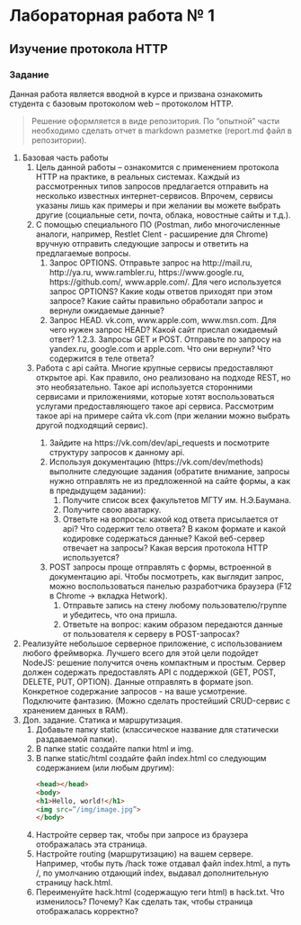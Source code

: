 # Лабораторная работа № 1
## Изучение протокола HTTP
### Задание
Данная работа является вводной в курсе и призвана ознакомить студента с базовым протоколом web – протоколом HTTP.

> Решение оформляется в виде репозитория. По “опытной” части необходимо сделать отчет в markdown разметке (report.md файл в репозитории).

<ol>
<li> Базовая часть работы 
  <ol>
  <li> Цель данной работы – ознакомится с применением протокола HTTP на практике, в реальных системах. Каждый из рассмотренных типов запросов предлагается отправить на несколько известных интернет-сервисов. Впрочем, сервисы указаны лишь как примеры и при желании вы можете выбрать другие (социальные сети, почта, облака, новостные сайты и т.д.).  </li>
  <li> С помощью специального ПО (Postman, либо многочисленные аналоги, например, Restlet Clent - расширение для Chrome) вручную отправить следующие запросы и ответить на предлагаемые вопросы. <ol>
      <li> Запрос OPTIONS. Отправьте запрос на http://mail.ru, http://ya.ru, www.rambler.ru, https://www.google.ru, https://github.com/,   www.apple.com/.
      Для чего используется запрос OPTIONS? Какие коды ответов приходят при этом запросе? Какие сайты правильно обработали запрос и вернули ожидаемые данные? </li>
     <li>   Запрос HEAD.  vk.com, www.apple.com, www.msn.com.
      Для чего нужен запрос HEAD? Какой сайт прислал ожидаемый ответ?
      1.2.3.   Запросы GET и POST. Отправьте по запросу на yandex.ru, google.com и apple.com. Что они вернули? Что содержится в теле ответа? </li></li></ol>
  <li>          Работа с api сайта. Многие крупные сервисы предоставляют открытое api. Как правило, оно реализовано на подходе REST, но это необязательно. Такое api используется сторонними сервисами и приложениями, которые хотят воспользоваться услугами предоставляющего такое api сервиса. Рассмотрим такое api на примере сайта vk.com (при желании можно выбрать другой подходящий сервис). </li>
 <ol>
  <li>   Зайдите на https://vk.com/dev/api_requests и посмотрите структуру запросов к данному api. </li>
  <li>   Используя документацию (https://vk.com/dev/methods) выполните следующие задания (обратите внимание, запросы нужно отправлять не из предложенной на сайте формы, а как в предыдущем задании):
  <ol>
      <li>       Получите список всех факультетов МГТУ им. Н.Э.Баумана. </li>
      <li>        Получите свою аватарку. </li>
      <li> Ответьте на вопросы: какой код ответа присылается от api? Что содержит тело ответа? В каком формате и какой кодировке содержаться данные? Какой веб-сервер отвечает на запросы? Какая версия протокола HTTP используется? </li></ol></li>
  <li>  POST запросы проще отправлять с формы, встроенной в документацию api. Чтобы посмотреть, как выглядит запрос, можно воспользоваться панелью разработчика браузера (F12 в Chrome -> вкладка Hetwork). <ol>
    <li> Отправьте запись на стену любому пользователю/группе и убедитесь, что она пришла. </li> 
    <li>       Ответьте на вопрос: каким образом передаются данные от пользователя к серверу в POST-запросах? </li></ol></li>
  </ol></ol></li>

<li> Реализуйте небольшое серверное приложение, с использованием любого фреймворка. Лучшего всего для этой цели подойдет NodeJS: решение получится очень компактным и простым.
  Сервер должен содержать предоставлять API с поддержкой (GET, POST, DELETE, PUT, OPTION). Данные отправлять в формате json. Конкретное содержание запросов - на ваше усмотрение. Подключите фантазию. (Можно сделать простейший CRUD-сервис с хранением данных в RAM). </li>

<li> Доп. задание. Статика и маршрутизация.
<ol>
<li>   Добавьте папку static (классическое название для статически раздаваемой папки). </li>
<li>   В папке static создайте папки html и img. </li>
<li>   В папке static/html создайте файл index.html со следующим содержанием (или любым другим): 

```html
<head></head>
<body>
<h1>Hello, world!</h1>
<img src=”/img/image.jpg”>
</body>
```
 </li>
<li>   Настройте сервер так, чтобы при запросе из браузера отображалась эта страница. </li>
      <li>          Настройте routing (маршрутизацию) на вашем сервере. Например, чтобы путь /hack тоже отдавал файл index.html, а путь /, по умолчанию отдающий index, выдавал дополнительную страницу hack.html. </li>
<li>         Переименуйте hack.html (содержащую теги html) в hack.txt. Что изменилось? Почему? Как сделать так, чтобы страница отображалась корректно?  </li>
</li>
</li>
</ol>
